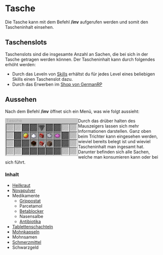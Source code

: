 # Tasche 
Die Tasche kann mit dem Befehl **/inv** aufgerufen werden und somit den Tascheninhalt einsehen.  

## Taschenslots
Taschenslots sind die insgesamte Anzahl an Sachen, die bei sich in der Tasche getragen werden können. Der Tascheninhalt kann durch folgendes erhöht werden:

+ Durch das Leveln von [Skills](../../pages/skills/allgemein.md) erhältst du für jedes Level eines beliebigen Skills einen Taschenslot dazu.
+ Durch das Erwerben im [Shop von GermanRP](https://germanrpofficial.tebex.io)
  
## Aussehen
Nach dem Befehl **/inv** öffnet sich ein Menü, was wie folgt aussieht:

<img align="left" width="240" eight="200" src="../../../assets/image/allgemein/Tasche.png">


Durch das drüber halten des Mauszeigers lassen sich mehr Informationen darstellen. Ganz oben beim Trichter kann eingesehen werden, wieviel bereits belegt ist und wieviel Tascheninhalt man ingesamt hat.
Darunter befinden sich alle Sachen, welche man konsumieren kann oder bei sich führt.

### Inhalt

* [Heilkraut](../../pages/bmt/heilkraut.md)
* [Novapulver](../../pages/bmt/novapulver.md)
* Medikamente
    * [Grippostat](../../pages/bmt/grippostat.md)
    * Parcetamol
    * [Betablocker](../../pages/bmt/betablocker.md)
    * Nasensalbe
    * [Antibiotika](../../pages/bmt/antibiotika.md)
* [Tablettenschachteln](../../pages/bmt/tablettenschachtel.md)
* [Mohnkapseln](../../pages/bmt/mohnkapseln.md)
* Mohnsamen
* [Schmerzmittel](../../pages/bmt/schmerzmittel.md)
* Schwarzgeld
